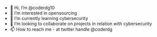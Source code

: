 - 👋 Hi, I’m @coderdg10
- 👀 I’m interested in opensourcing
- 🌱 I’m currently learning cybersecurity
- 💞️ I’m looking to collaborate on projects in relation with cybersecurity 
- 📫 How to reach me - at twitter handle @coderdg

<!---
coderdg10/coderdg10 is a ✨ special ✨ repository because its `README.md` (this file) appears on your GitHub profile.
You can click the Preview link to take a look at your changes.
--->
